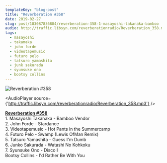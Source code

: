 ```yaml
---
templateKey: "blog-post"
title: "Reverberation #358"
date: 2019-02-27
slug: post/183087836884/reverberation-358-1-masayoshi-takanaka-bamboo
audio: http://traffic.libsyn.com/reverberationradio/Reverberation_358.mp3
tags:
  - masayoshi
  - takanaka
  - john forde
  - videotapemusic
  - futuro pelo
  - tatsuro yamashita
  - junk sakurada
  - syunsuke ono
  - bootsy collins
---
```


![Reverberation #358](../images/85e2b475401f4c2b96a9d97462848474b9241dab125b1bd5836a970e36c3fa1f.jpg)

<AudioPlayer source={'http://traffic.libsyn.com/reverberationradio/Reverberation_358.mp3'} />

<p><a href="http://traffic.libsyn.com/reverberationradio/Reverberation_358.mp3"><b>Reverberation #358</b></a><br />1. Masayoshi Takanaka - Bamboo Vendor<br />2. John Forde - Stardance<br />3. Videotapemusic - Hot Pants in the Summercamp<br />4. Futuro Pelo - Swamp (Lewis OfMan Remix)<br />5. Tatsuro Yamashita - Guess I'm Dumb<br />6. Junko Sakurada - Watashi No Kohkoku<br />7. Syunsuke Ono - Disco I<br />Bootsy Collins - I'd Rather Be With You</p>

